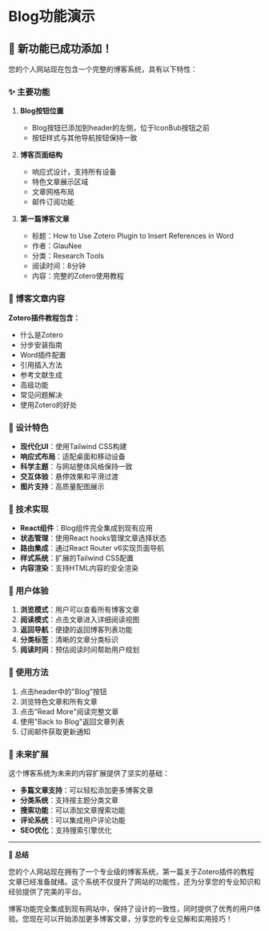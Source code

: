 # Blog功能演示

## 🎉 新功能已成功添加！

您的个人网站现在包含一个完整的博客系统，具有以下特性：

### ✨ 主要功能

1. **Blog按钮位置**
   - Blog按钮已添加到header的左侧，位于IconBub按钮之前
   - 按钮样式与其他导航按钮保持一致

2. **博客页面结构**
   - 响应式设计，支持所有设备
   - 特色文章展示区域
   - 文章网格布局
   - 邮件订阅功能

3. **第一篇博客文章**
   - 标题：How to Use Zotero Plugin to Insert References in Word
   - 作者：GlauNee
   - 分类：Research Tools
   - 阅读时间：8分钟
   - 内容：完整的Zotero使用教程

### 📝 博客文章内容

**Zotero插件教程包含：**
- 什么是Zotero
- 分步安装指南
- Word插件配置
- 引用插入方法
- 参考文献生成
- 高级功能
- 常见问题解决
- 使用Zotero的好处

### 🎨 设计特色

- **现代化UI**：使用Tailwind CSS构建
- **响应式布局**：适配桌面和移动设备
- **科学主题**：与网站整体风格保持一致
- **交互体验**：悬停效果和平滑过渡
- **图片支持**：高质量配图展示

### 🚀 技术实现

- **React组件**：Blog组件完全集成到现有应用
- **状态管理**：使用React hooks管理文章选择状态
- **路由集成**：通过React Router v6实现页面导航
- **样式系统**：扩展的Tailwind CSS配置
- **内容渲染**：支持HTML内容的安全渲染

### 📱 用户体验

1. **浏览模式**：用户可以查看所有博客文章
2. **阅读模式**：点击文章进入详细阅读视图
3. **返回导航**：便捷的返回博客列表功能
4. **分类标签**：清晰的文章分类标识
5. **阅读时间**：预估阅读时间帮助用户规划

### 🔧 使用方法

1. 点击header中的"Blog"按钮
2. 浏览特色文章和所有文章
3. 点击"Read More"阅读完整文章
4. 使用"Back to Blog"返回文章列表
5. 订阅邮件获取更新通知

### 🌟 未来扩展

这个博客系统为未来的内容扩展提供了坚实的基础：

- **多篇文章支持**：可以轻松添加更多博客文章
- **分类系统**：支持按主题分类文章
- **搜索功能**：可以添加文章搜索功能
- **评论系统**：可以集成用户评论功能
- **SEO优化**：支持搜索引擎优化

---

**🎯 总结**

您的个人网站现在拥有了一个专业级的博客系统，第一篇关于Zotero插件的教程文章已经准备就绪。这个系统不仅提升了网站的功能性，还为分享您的专业知识和经验提供了完美的平台。

博客功能完全集成到现有网站中，保持了设计的一致性，同时提供了优秀的用户体验。您现在可以开始添加更多博客文章，分享您的专业见解和实用技巧！
